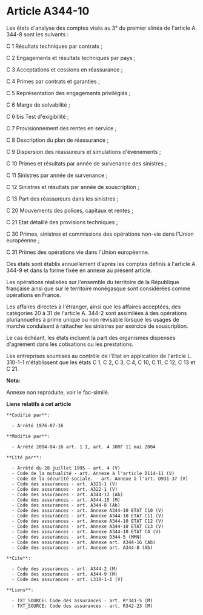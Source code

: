 # Article A344-10

Les états d'analyse des comptes visés au 3° du premier alinéa de l'article A. 344-8 sont les suivants :

C 1 Résultats techniques par contrats ;

C 2 Engagements et résultats techniques par pays ;

C 3 Acceptations et cessions en réassurance ;

C 4 Primes par contrats et garanties ;

C 5 Représentation des engagements privilégiés ;

C 6 Marge de solvabilité ;

C 6 bis Test d'exigibilité ;

C 7 Provisionnement des rentes en service ;

C 8 Description du plan de réassurance ;

C 9 Dispersion des réassureurs et simulations d'événements ;

C 10 Primes et résultats par année de survenance des sinistres ;

C 11 Sinistres par année de survenance ;

C 12 Sinistres et résultats par année de souscription ;

C 13 Part des réassureurs dans les sinistres ;

C 20 Mouvements des polices, capitaux et rentes ;

C 21 Etat détaillé des provisions techniques ;

C 30 Primes, sinistres et commissions des opérations non-vie dans l'Union européenne ;

C 31 Primes des opérations vie dans l'Union européenne.

Ces états sont établis annuellement d'après les comptes définis à l'article A. 344-9 et dans la forme fixée en annexe au
présent article.

Les opérations réalisées sur l'ensemble du territoire de la République française ainsi que sur le territoire monégasque sont
considérées comme opérations en France.

Les affaires directes à l'étranger, ainsi que les affaires acceptées, des catégories 20 à 31 de l'article A. 344-2 sont
assimilées à des opérations pluriannuelles à prime unique ou non révisable lorsque les usages de marché conduisent à
rattacher les sinistres par exercice de souscription.

Le cas échéant, les états incluent la part des organismes dispensés d'agrément dans les cotisations ou les prestations.

Les entreprises soumises au contrôle de l'Etat en application de l'article L. 310-1-1 n'établissent que les états C 1, C 2, C
3, C 4, C 10, C 11, C 12, C 13 et C 21.

**Nota:**

Annexe non reproduite, voir le fac-similé.

**Liens relatifs à cet article**

	**Codifié par**:

	  - Arrêté 1976-07-16

	**Modifié par**:

	  - Arrêté 2004-04-16 art. 1 I, art. 4 JORF 11 mai 2004

	**Cité par**:

	  - Arrêté du 28 juillet 1995 - art. 4 (V)
	  - Code de la mutualité - art. Annexe à l'article D114-11 (V)
	  - Code de la sécurité sociale. - art. Annexe à l'art. D931-37 (V)
	  - Code des assurances - art. A321-1 (V)
	  - Code des assurances - art. A322-1 (V)
	  - Code des assurances - art. A344-12 (Ab)
	  - Code des assurances - art. A344-15 (M)
	  - Code des assurances - art. A344-8 (Ab)
	  - Code des assurances - art. Annexe A344-10 ETAT C10 (V)
	  - Code des assurances - art. Annexe A344-10 ETAT C11 (V)
	  - Code des assurances - art. Annexe A344-10 ETAT C12 (V)
	  - Code des assurances - art. Annexe A344-10 ETAT C13 (V)
	  - Code des assurances - art. Annexe A344-10 ETAT C4 (V)
	  - Code des assurances - art. Annexe D344-5 (MMN)
	  - Code des assurances - art. Annexe art. A344-16 (Ab)
	  - Code des assurances - art. Annexe art. A344-8 (Ab)

	**Cite**:

	  - Code des assurances - art. A344-2 (M)
	  - Code des assurances - art. A344-9 (M)
	  - Code des assurances - art. L310-1-1 (V)

	**Liens**:

	  - TXT_SOURCE: Code des assurances - art. R*341-5 (M)
	  - TXT_SOURCE: Code des assurances - art. R342-23 (M)
